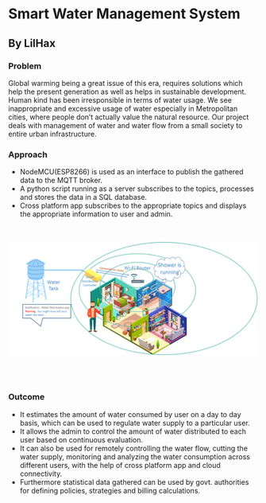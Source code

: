 # Smart Water Management System
## By LilHax
### Problem
Global warming being a great issue of this era, requires solutions which help the present generation as well as helps in sustainable development. Human kind has been irresponsible in terms of water usage. We see inappropriate and excessive usage of water especially in Metropolitan cities, where people don’t actually value the natural resource. Our project deals with management of water and water flow from a small society to entire urban infrastructure. 
### Approach
* NodeMCU(ESP8266) is used as an interface to publish the gathered data to the MQTT broker.
* A python script running as a server subscribes to the topics, processes and stores the data in a SQL database.
* Cross platform app subscribes to the appropriate topics and displays the appropriate information to user and admin. 
<p align="center"><br><br><img src="Picture1.png" width="500" alt="accessibility text"></p><br><br>

### Outcome

* It estimates the amount of water consumed by user on a day to day basis, which can be used to regulate water supply to a particular user. 
* It allows the admin to control the amount of water distributed to each user based on continuous evaluation. 
* It can also be used for remotely controlling the water flow, cutting the water supply, monitoring and analyzing the water consumption across different users, with the help of cross platform app and cloud connectivity. 
* Furthermore statistical data gathered can be used by govt. authorities for defining policies, strategies and billing calculations.
 


